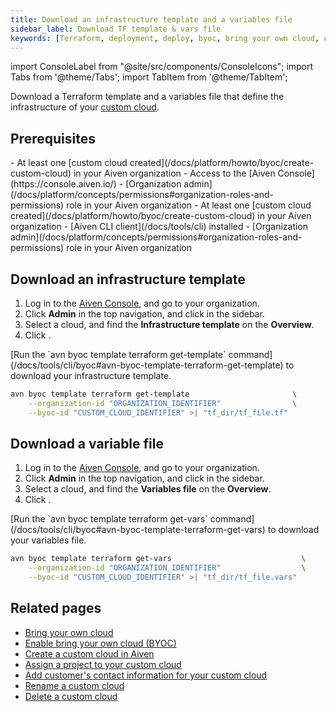 ```yaml
---
title: Download an infrastructure template and a variables file
sidebar_label: Download TF template & vars file
keywords: [Terraform, deployment, deploy, byoc, bring your own cloud, custom cloud]
---
```


import ConsoleLabel from "@site/src/components/ConsoleIcons";
import Tabs from '@theme/Tabs';
import TabItem from '@theme/TabItem';

Download a Terraform template and a variables file that define the infrastructure of your
[custom cloud](/docs/platform/concepts/byoc).

## Prerequisites

<Tabs groupId="group1">
<TabItem value="1" label="Aiven Console" default>
-   At least one
    [custom cloud created](/docs/platform/howto/byoc/create-custom-cloud) in your Aiven
    organization
-   Access to the [Aiven Console](https://console.aiven.io/)
-   [Organization admin](/docs/platform/concepts/permissions#organization-roles-and-permissions)
    role in your Aiven organization
</TabItem>
<TabItem value="2" label="Aiven CLI">
-   At least one
    [custom cloud created](/docs/platform/howto/byoc/create-custom-cloud) in your Aiven
    organization
-   [Aiven CLI client](/docs/tools/cli) installed
-   [Organization admin](/docs/platform/concepts/permissions#organization-roles-and-permissions)
    role in your Aiven organization
</TabItem>
</Tabs>

## Download an infrastructure template

<Tabs groupId="group1">
<TabItem value="1" label="Aiven Console" default>

1.  Log in to the [Aiven Console](https://console.aiven.io/), and go to your organization.
1.  Click **Admin** in the top navigation, and click <ConsoleLabel name="bringyourowncloud"/>
    in the sidebar.
1.  Select a cloud, and find the **Infrastructure template** on the **Overview**.
1.  Click <ConsoleLabel name="download"/>.

</TabItem>
<TabItem value="2" label="Aiven CLI">
[Run the `avn byoc template terraform get-template` command](/docs/tools/cli/byoc#avn-byoc-template-terraform-get-template)
to download your infrastructure template.

```bash
avn byoc template terraform get-template                       \
    --organization-id "ORGANIZATION_IDENTIFIER"                \
    --byoc-id "CUSTOM_CLOUD_IDENTIFIER" >| "tf_dir/tf_file.tf"
```

</TabItem>
</Tabs>

## Download a variable file

<Tabs groupId="group1">
<TabItem value="1" label="Aiven Console" default>

1.  Log in to the [Aiven Console](https://console.aiven.io/), and go to your organization.
1.  Click **Admin** in the top navigation, and click <ConsoleLabel name="bringyourowncloud"/>
    in the sidebar.
1.  Select a cloud, and find the **Variables file** on the **Overview**.
1.  Click <ConsoleLabel name="download"/>.

</TabItem>
<TabItem value="2" label="Aiven CLI">
[Run the `avn byoc template terraform get-vars` command](/docs/tools/cli/byoc#avn-byoc-template-terraform-get-vars)
to download your variables file.

```bash
avn byoc template terraform get-vars                             \
    --organization-id "ORGANIZATION_IDENTIFIER"                  \
    --byoc-id "CUSTOM_CLOUD_IDENTIFIER" >| "tf_dir/tf_file.vars"
```

</TabItem>
</Tabs>

## Related pages

-   [Bring your own cloud](/docs/platform/concepts/byoc)
-   [Enable bring your own cloud (BYOC)](/docs/platform/howto/byoc/enable-byoc)
-   [Create a custom cloud in Aiven](/docs/platform/howto/byoc/create-custom-cloud)
-   [Assign a project to your custom cloud](/docs/platform/howto/byoc/assign-project-custom-cloud)
-   [Add customer's contact information for your custom cloud](/docs/platform/howto/byoc/add-customer-info-custom-cloud)
-   [Rename a custom cloud](/docs/platform/howto/byoc/rename-custom-cloud)
-   [Delete a custom cloud](/docs/platform/howto/byoc/delete-custom-cloud)
